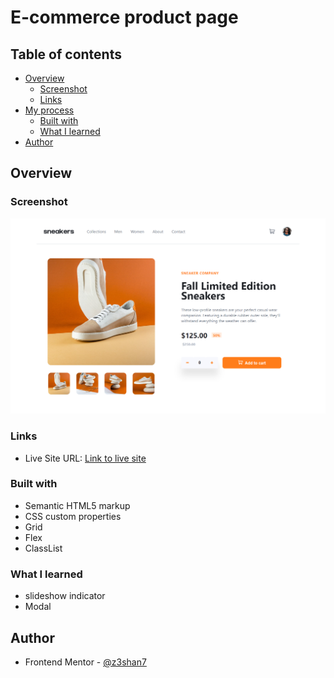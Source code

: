 # E-commerce product page


## Table of contents

- [Overview](#overview)
  - [Screenshot](#screenshot)
  - [Links](#links)
- [My process](#my-process)
  - [Built with](#built-with)
  - [What I learned](#what-i-learned)
- [Author](#author)



## Overview


### Screenshot

![Desktop view of solution](./desktop.png)





### Links

- Live Site URL: [Link to live site]()



### Built with

- Semantic HTML5 markup
- CSS custom properties
- Grid
- Flex 
- ClassList


### What I learned

- slideshow indicator
- Modal





## Author

- Frontend Mentor - [@z3shan7](https://www.frontendmentor.io/profile/z3shan7)
